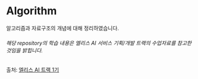 # Algorithm
알고리즘과 자료구조의 개념에 대해 정리하였습니다.

###### 해당 repository의 학습 내용은 엘리스 AI 서비스 기획/개발 트랙의 수업자료를 참고한 것임을 밝힙니다.  
출처: [엘리스 AI 트랙 1기](https://aitrack.elice.io/)
